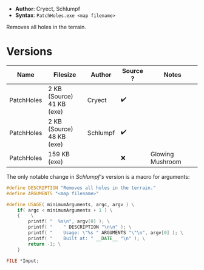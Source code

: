 - **Author**: Cryect, Schlumpf
- **Syntax**: `PatchHoles.exe <map filename>`

Removes all holes in the terrain.

# Versions

| Name       | Filesize                       | Author   | Source ? | Notes |
| ---------- | ------------------------------ | -------- | -------- | ----- |
| PatchHoles | 2 KB (Source)<br />41 KB (exe) | Cryect   | ✔️       |       |
| PatchHoles | 2 KB (Source)<br />48 KB (exe) | Schlumpf | ✔️       |       |
| PatchHoles | 159 KB (exe)                   |          | ❌       | Glowing Mushroom      |

The only notable change in *Schlumpf's* version is a macro for arguments:

```cpp
#define DESCRIPTION "Removes all holes in the terrain."
#define ARGUMENTS "<map filename>"

#define USAGE( minimumArguments, argc, argv ) \
	if( argc < minimumArguments + 1 ) \
	{	 \
		printf( "  %s\n", argv[0] ); \
		printf( "    " DESCRIPTION "\n\n" ); \
		printf( "    Usage: \"%s " ARGUMENTS "\"\n", argv[0] ); \
		printf( "    Built at: " __DATE__ "\n" ); \
		return -1; \
	}
	
FILE *Input;
```
